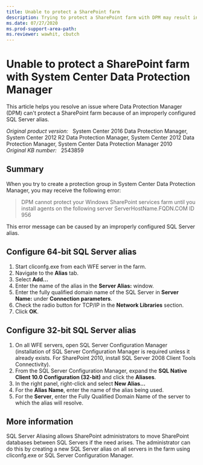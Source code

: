 ```yaml
---
title: Unable to protect a SharePoint farm
description: Trying to protect a SharePoint farm with DPM may result in errors if SQL Server aliasing is used incorrectly.
ms.date: 07/27/2020
ms.prod-support-area-path:
ms.reviewer: wawhit, cbutch
---
```

# Unable to protect a SharePoint farm with System Center Data Protection Manager

This article helps you resolve an issue where Data Protection Manager (DPM) can't protect a SharePoint farm because of an improperly configured SQL Server alias.

_Original product version:_ &nbsp; System Center 2016 Data Protection Manager, System Center 2012 R2 Data Protection Manager, System Center 2012 Data Protection Manager, System Center Data Protection Manager 2010  
_Original KB number:_ &nbsp; 2543859

## Summary

When you try to create a protection group in System Center Data Protection Manager, you may receive the following error:

> DPM cannot protect your Windows SharePoint services farm until you install agents on the following server ServerHostName.FQDN.COM ID 956

This error message can be caused by an improperly configured SQL Server alias.

## Configure 64-bit SQL Server alias

1. Start cliconfg.exe from each WFE server in the farm.
2. Navigate to the **Alias** tab.
3. Select **Add...**
4. Enter the name of the alias in the **Server Alias:** window.
5. Enter the fully qualified domain name of the SQL Server in **Server Name:** under **Connection parameters**.
6. Check the radio button for TCP/IP in the **Network Libraries** section.
7. Click **OK**.

## Configure 32-bit SQL Server alias

1. On all WFE servers, open SQL Server Configuration Manager (installation of SQL Server Configuration Manager is required unless it already exists. For SharePoint 2010, install SQL Server 2008 Client Tools Connectivity).
2. From the SQL Server Configuration Manager, expand the **SQL Native Client 10.0 Configuration (32-bit)** and click the **Aliases**.
3. In the right panel, right-click and select **New Alias...**
4. For the **Alias Name**, enter the name of the alias being used.
5. For the **Server**, enter the Fully Qualified Domain Name of the server to which the alias will resolve.

## More information

SQL Server Aliasing allows SharePoint administrators to move SharePoint databases between SQL Servers if the need arises. The administrator can do this by creating a new SQL Server alias on all servers in the farm using cliconfg.exe or SQL Server Configuration Manager.
